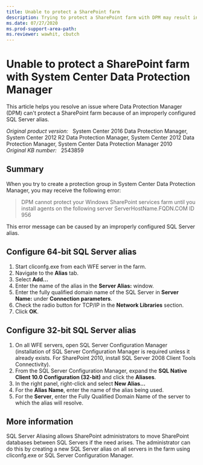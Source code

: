 ```yaml
---
title: Unable to protect a SharePoint farm
description: Trying to protect a SharePoint farm with DPM may result in errors if SQL Server aliasing is used incorrectly.
ms.date: 07/27/2020
ms.prod-support-area-path:
ms.reviewer: wawhit, cbutch
---
```

# Unable to protect a SharePoint farm with System Center Data Protection Manager

This article helps you resolve an issue where Data Protection Manager (DPM) can't protect a SharePoint farm because of an improperly configured SQL Server alias.

_Original product version:_ &nbsp; System Center 2016 Data Protection Manager, System Center 2012 R2 Data Protection Manager, System Center 2012 Data Protection Manager, System Center Data Protection Manager 2010  
_Original KB number:_ &nbsp; 2543859

## Summary

When you try to create a protection group in System Center Data Protection Manager, you may receive the following error:

> DPM cannot protect your Windows SharePoint services farm until you install agents on the following server ServerHostName.FQDN.COM ID 956

This error message can be caused by an improperly configured SQL Server alias.

## Configure 64-bit SQL Server alias

1. Start cliconfg.exe from each WFE server in the farm.
2. Navigate to the **Alias** tab.
3. Select **Add...**
4. Enter the name of the alias in the **Server Alias:** window.
5. Enter the fully qualified domain name of the SQL Server in **Server Name:** under **Connection parameters**.
6. Check the radio button for TCP/IP in the **Network Libraries** section.
7. Click **OK**.

## Configure 32-bit SQL Server alias

1. On all WFE servers, open SQL Server Configuration Manager (installation of SQL Server Configuration Manager is required unless it already exists. For SharePoint 2010, install SQL Server 2008 Client Tools Connectivity).
2. From the SQL Server Configuration Manager, expand the **SQL Native Client 10.0 Configuration (32-bit)** and click the **Aliases**.
3. In the right panel, right-click and select **New Alias...**
4. For the **Alias Name**, enter the name of the alias being used.
5. For the **Server**, enter the Fully Qualified Domain Name of the server to which the alias will resolve.

## More information

SQL Server Aliasing allows SharePoint administrators to move SharePoint databases between SQL Servers if the need arises. The administrator can do this by creating a new SQL Server alias on all servers in the farm using cliconfg.exe or SQL Server Configuration Manager.
